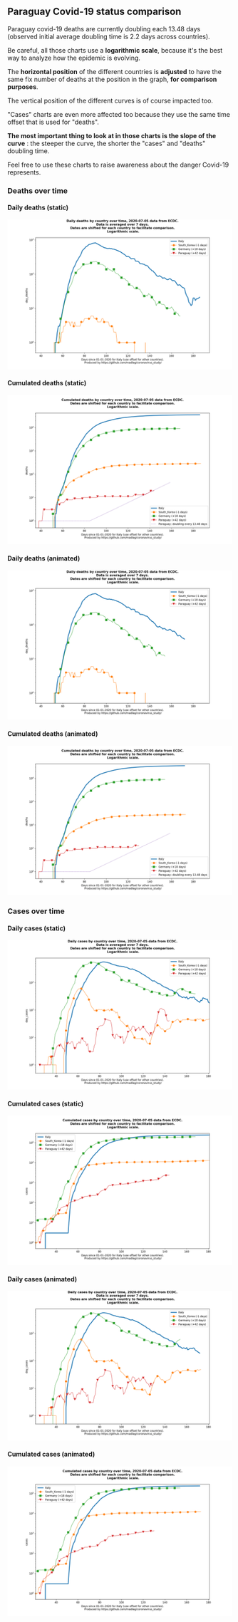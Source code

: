## Paraguay Covid-19 status comparison 

Paraguay covid-19 deaths are currently doubling each 13.48 days (observed initial average doubling time is 2.2 days across countries).



Be careful, all those charts use a **logarithmic scale**, because it's the best way to analyze how the epidemic is evolving.
 
The **horizontal position** of the different countries is **adjusted** to have the same fix number of deaths at the position in the graph, **for comparison purposes**.

The vertical position of the different curves is of course impacted too.

"Cases" charts are even more affected too because they use the same time offset that is used for "deaths".

**The most important thing to look at in those charts is the slope of the curve** : the steeper the curve, the shorter the "cases" and "deaths" doubling time.

Feel free to use these charts to raise awareness about the danger Covid-19 represents. 


 
### Deaths over time
 
#### Daily deaths (static)
![Paraguay covid-19 daily deaths static chart](https://raw.githubusercontent.com/madlag/coronavirus_study/master/notebooks/graphs/2020-07-05/countries/Paraguay/2020-07-05_Paraguay_day_deaths.png "Paraguay covid-19 day_deaths static chart")   
 
#### Cumulated deaths (static)
![Paraguay covid-19 cumulated deaths static chart](https://raw.githubusercontent.com/madlag/coronavirus_study/master/notebooks/graphs/2020-07-05/countries/Paraguay/2020-07-05_Paraguay_deaths.png "Paraguay covid-19 deaths static chart")   
 
#### Daily deaths (animated)
![Paraguay covid-19 daily deaths animated chart](https://raw.githubusercontent.com/madlag/coronavirus_study/master/notebooks/graphs/2020-07-05/countries/Paraguay/2020-07-05_Paraguay_day_deaths.gif "Paraguay covid-19 day_deaths animated chart")   
 
#### Cumulated deaths (animated)
![Paraguay covid-19 cumulated deaths animated chart](https://raw.githubusercontent.com/madlag/coronavirus_study/master/notebooks/graphs/2020-07-05/countries/Paraguay/2020-07-05_Paraguay_deaths.gif "Paraguay covid-19 deaths animated chart")   

 
### Cases over time
 
#### Daily cases (static)
![Paraguay covid-19 daily cases static chart](https://raw.githubusercontent.com/madlag/coronavirus_study/master/notebooks/graphs/2020-07-05/countries/Paraguay/2020-07-05_Paraguay_day_cases.png "Paraguay covid-19 day_cases static chart")   
 
#### Cumulated cases (static)
![Paraguay covid-19 cumulated cases static chart](https://raw.githubusercontent.com/madlag/coronavirus_study/master/notebooks/graphs/2020-07-05/countries/Paraguay/2020-07-05_Paraguay_cases.png "Paraguay covid-19 cases static chart")   
 
#### Daily cases (animated)
![Paraguay covid-19 daily cases animated chart](https://raw.githubusercontent.com/madlag/coronavirus_study/master/notebooks/graphs/2020-07-05/countries/Paraguay/2020-07-05_Paraguay_day_cases.gif "Paraguay covid-19 day_cases animated chart")   
 
#### Cumulated cases (animated)
![Paraguay covid-19 cumulated cases animated chart](https://raw.githubusercontent.com/madlag/coronavirus_study/master/notebooks/graphs/2020-07-05/countries/Paraguay/2020-07-05_Paraguay_cases.gif "Paraguay covid-19 cases animated chart")   

